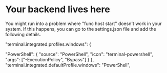 # Your backend lives here
 You might run into a problem where "func host start" doesn't work in your system. If this happens, you can go to the settings.json file and add the following details.

"terminal.integrated.profiles.windows": {

 "PowerShell": {
"source": "PowerShell",
"icon": "terminal-powershell",
"args": ["-ExecutionPolicy", "Bypass"]
}
},
"terminal.integrated.defaultProfile.windows": "PowerShell",
